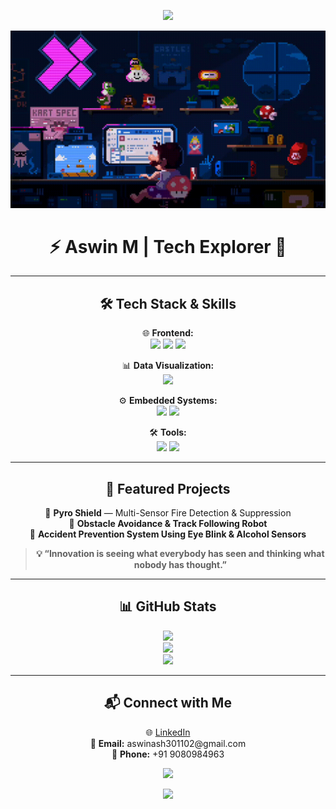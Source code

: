 <p align="center">
  <img src="https://capsule-render.vercel.app/api?type=waving&color=gradient&height=180&section=header&text=Welcome%20to%20My%20GitHub!&fontSize=32" />
</p>

<p align="center">
  <img src="https://github.com/AswinAsh05/AswinAsh05/blob/main/assets/github_gif.gif" width="700" alt="Tech Vibes GIF">
</p>

<h1 align="center">⚡ Aswin M | Tech Explorer 🚀</h1>

---

<h2 align="center">🛠 Tech Stack & Skills</h2>

<p align="center">
  🌐 <strong>Frontend:</strong><br>
  <img src="https://img.shields.io/badge/-HTML5-orange?style=flat-square&logo=html5">
  <img src="https://img.shields.io/badge/-CSS3-blue?style=flat-square&logo=css3">
  <img src="https://img.shields.io/badge/-JavaScript-yellow?style=flat-square&logo=javascript">
</p>

<p align="center">
  📊 <strong>Data Visualization:</strong><br>
  <img src="https://img.shields.io/badge/-Power%20BI-yellow?style=flat-square&logo=powerbi">
</p>

<p align="center">
  ⚙️ <strong>Embedded Systems:</strong><br>
  <img src="https://img.shields.io/badge/-Microcontrollers-gray?style=flat-square">
  <img src="https://img.shields.io/badge/-Embedded%20C-blue?style=flat-square">
</p>

<p align="center">
  🛠 <strong>Tools:</strong><br>
  <img src="https://img.shields.io/badge/-Git-black?style=flat-square&logo=git">
  <img src="https://img.shields.io/badge/-GitHub-181717?style=flat-square&logo=github">
</p>

---

<h2 align="center">📂 Featured Projects</h2>

<p align="center">
  🚀 <strong>Pyro Shield</strong> — Multi-Sensor Fire Detection & Suppression<br>
  🤖 <strong>Obstacle Avoidance & Track Following Robot</strong><br>
  🚗 <strong>Accident Prevention System Using Eye Blink & Alcohol Sensors</strong>
</p>

<blockquote align="center"><strong>💡 “Innovation is seeing what everybody has seen and thinking what nobody has thought.”</strong></blockquote>

---

<h2 align="center">📊 GitHub Stats</h2>

<p align="center">
  <img src="https://github-readme-stats.vercel.app/api?username=AswinAsh05&show_icons=true&theme=radical" /><br>
  <img src="https://github-readme-stats.vercel.app/api/top-langs/?username=AswinAsh05&layout=compact&theme=radical" /><br>
  <img src="https://streak-stats.demolab.com?user=AswinAsh05&theme=radical" />
</p>

---

<h2 align="center">📬 Connect with Me</h2>

<p align="center">
  🌐 <a href="https://www.linkedin.com/in/aswinash05">LinkedIn</a><br>
  📧 <strong>Email:</strong> aswinash301102@gmail.com<br>
  📱 <strong>Phone:</strong> +91 9080984963
</p>

<p align="center">
  <img src="https://komarev.com/ghpvc/?username=AswinAsh05&label=Visitors&style=flat-square">
</p>

<p align="center">
  <img src="https://capsule-render.vercel.app/api?type=waving&color=gradient&height=120&section=footer" />
</p>
